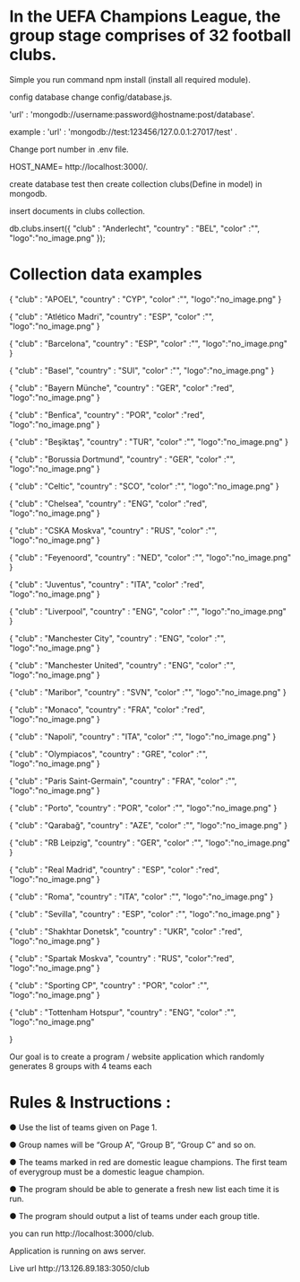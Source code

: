 # In the UEFA Champions League, the group stage comprises of 32 football clubs.
<p>Simple you run command npm install (install all required module).</p>
<p>config database change config/database.js.  </p>
<p>'url' : 'mongodb://username:password@hostname:post/database'. </p>
<p>example : 'url' : 'mongodb://test:123456/127.0.0.1:27017/test' . </p>
<p>Change port number in .env file.</p>
<p>HOST_NAME= http://localhost:3000/. </p>
<p>create database test then create collection clubs(Define in model) in mongodb.</p>
<p>insert documents in clubs collection. </p>
<p>
db.clubs.insert({
    "club" : "Anderlecht",
    "country" : "BEL",
     "color" :"",
     "logo":"no_image.png"
});</p>
<h1>Collection data examples</h1>
<p>{
    "club" : "APOEL",
    "country" : "CYP",
     "color" :"",
     "logo":"no_image.png"
}</p>
<p>{
    "club" : "Atlético​ ​Madri",
    "country" : "ESP",
     "color" :"",
     "logo":"no_image.png"
}</p>

<p>{
    "club" : "Barcelona",
    "country" : "ESP",
     "color" :"",
     "logo":"no_image.png"
}</p>

<p>{
    "club" : "Basel",
    "country" : "SUI",
     "color" :"",
     "logo":"no_image.png"
}</p>
<p>{
    "club" : "Bayern​ ​Münche",
    "country" : "GER",
    "color" :"red",
     "logo":"no_image.png"
}</p>


<p>{
    "club" : "Benfica",
    "country" : "POR",
    "color" :"red",
     "logo":"no_image.png"
}</p>


<p>{
    "club" : "Beşiktaş",
    "country" : "TUR",
     "color" :"",
     "logo":"no_image.png"
}</p>


<p>{
    "club" : "Borussia​ ​Dortmund​",
    "country" : "GER",
     "color" :"",
     "logo":"no_image.png"
}


<p>{
    "club" : "Celtic",
    "country" : "SCO",
     "color" :"",
     "logo":"no_image.png"
}</p>


<p>{
    "club" : "Chelsea",
    "country" : "ENG",
    "color" :"red",
     "logo":"no_image.png"
}</p>


<p>{
    "club" : "CSKA​ ​Moskva​",
    "country" : "RUS",
     "color" :"",
     "logo":"no_image.png"
}</p>


<p>{
    "club" : "Feyenoord",
    "country" : "NED",
     "color" :"",
     "logo":"no_image.png"
}</p>


<p>{
    "club" : "Juventus",
    "country" : "ITA",
    "color" :"red",
     "logo":"no_image.png"
}</p>


<p>{
    "club" : "Liverpool",
    "country" : "ENG",
     "color" :"",
     "logo":"no_image.png"
}</p>


<p>{
    "club" : "Manchester​ ​City​",
    "country" : "ENG",
     "color" :"",
     "logo":"no_image.png"
}</p>


<p>{
    "club" : "Manchester​ ​United​",
    "country" : "ENG",
     "color" :"",
     "logo":"no_image.png"
}</p>


<p>{
    "club" : "Maribor​",
    "country" : "SVN",
     "color" :"",
     "logo":"no_image.png"
}</p>


<p>{
    "club" : "Monaco",
    "country" : "FRA",
    "color" :"red",
     "logo":"no_image.png"
}

<p>{
    "club" : "Napoli",
    "country" : "ITA",
     "color" :"",
     "logo":"no_image.png"
}</p>

<p>{
    "club" : "Olympiacos",
    "country" : "GRE",
     "color" :"",
     "logo":"no_image.png"
}</p>

<p>{
    "club" : "Paris​ ​Saint-Germain​",
    "country" : "FRA",
     "color" :"",
     "logo":"no_image.png"
}</p>

<p>{
    "club" : "Porto",
    "country" : "POR",
     "color" :"",
     "logo":"no_image.png"
}</p>

<p>{
    "club" : "Qarabağ",
    "country" : "AZE",
     "color" :"",
     "logo":"no_image.png"
}</p>
<p>{
    "club" : "RB​ ​Leipzig​",
    "country" : "GER",
     "color" :"",
     "logo":"no_image.png"
}</p>

<p>{
    "club" : "Real​ ​Madrid",
    "country" : "ESP",
    "color" :"red",
     "logo":"no_image.png"
}</p>

<p>{
    "club" : "Roma",
    "country" : "ITA",
     "color" :"",
     "logo":"no_image.png"
}</p>

<p>{
    "club" : "Sevilla",
    "country" : "ESP",
     "color" :"",
     "logo":"no_image.png"
}</p>

<p>{
    "club" : "Shakhtar​ ​Donetsk​",
    "country" : "UKR",
    "color" :"red",
     "logo":"no_image.png"
}</p>
<p>{
    "club" : "Spartak​ ​Moskva​",
    "country" : "RUS",
    "color":"red",
     "logo":"no_image.png"
}</p>

<p>{
    "club" : "Sporting​ ​CP​",
    "country" : "POR",
     "color" :"",
     "logo":"no_image.png"
}</p>

<p>{
    "club" : "Tottenham​ ​Hotspur",
    "country" : "ENG",
     "color" :"",
     "logo":"no_image.png"</p>
}</p>
<p>Our goal is to create a program / website application which randomly generates 8 groups
with 4 teams each</p>

<h1>Rules & Instructions :</h1>
<p>● Use the list of teams given on Page 1.</p>
<p>● Group names will be “Group A”, “Group B”, “Group C” and so on.</p>
<p>● The teams marked in red are domestic league champions. The first team of everygroup must be a domestic league champion.</p>
<p>● The program should be able to generate a fresh new list each time it is run.</p>
<p>● The program should output a list of teams under each group title.</p>

<p>you can run http://localhost:3000/club.</p>
<p>Application is running on aws server.</p>
<p>Live url http://13.126.89.183:3050/club </p>
 
